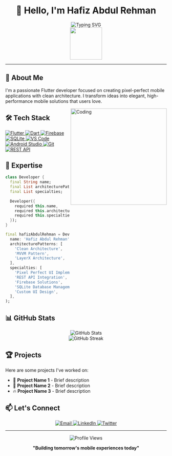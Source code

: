 # <div align="center">👋 Hello, I'm Hafiz Abdul Rehman</div>

<div align="center">
  <img src="https://readme-typing-svg.herokuapp.com?font=Fira+Code&weight=500&size=25&duration=3000&pause=1000&color=0969DA&center=true&vCenter=true&random=false&width=435&lines=Flutter+Developer;Mobile+App+Expert;Clean+Architecture+Enthusiast" alt="Typing SVG" />
</div>

<div align="center">
  <img src="https://media.giphy.com/media/M9gbBd9nbDrOTu1Mqx/giphy.gif" width="100"/>
</div>

---

## 💫 About Me
I'm a passionate Flutter developer focused on creating pixel-perfect mobile applications with clean architecture. I transform ideas into elegant, high-performance mobile solutions that users love.

<img align="right" alt="Coding" width="300" src="https://cdn.dribbble.com/users/1162077/screenshots/3848914/programmer.gif">

## 🛠️ Tech Stack

<p align="left">
  <a href="#">
    <img src="https://img.shields.io/badge/Flutter-02569B?style=for-the-badge&logo=flutter&logoColor=white" alt="Flutter"/>
  </a>
  <a href="#">
    <img src="https://img.shields.io/badge/Dart-0175C2?style=for-the-badge&logo=dart&logoColor=white" alt="Dart"/>
  </a>
  <a href="#">
    <img src="https://img.shields.io/badge/Firebase-FFCA28?style=for-the-badge&logo=firebase&logoColor=black" alt="Firebase"/>
  </a>
  <a href="#">
    <img src="https://img.shields.io/badge/SQLite-07405E?style=for-the-badge&logo=sqlite&logoColor=white" alt="SQLite"/>
  </a>
  <a href="#">
    <img src="https://img.shields.io/badge/VS_Code-0078D4?style=for-the-badge&logo=visual%20studio%20code&logoColor=white" alt="VS Code"/>
  </a>
  <a href="#">
    <img src="https://img.shields.io/badge/Android_Studio-3DDC84?style=for-the-badge&logo=android-studio&logoColor=white" alt="Android Studio"/>
  </a>
  <a href="#">
    <img src="https://img.shields.io/badge/Git-F05032?style=for-the-badge&logo=git&logoColor=white" alt="Git"/>
  </a>
  <a href="#">
    <img src="https://img.shields.io/badge/REST_API-009688?style=for-the-badge&logo=fastapi&logoColor=white" alt="REST API"/>
  </a>
</p>

## 🧠 Expertise

```dart
class Developer {
  final String name;
  final List architecturePatterns;
  final List specialties;
  
  Developer({
    required this.name,
    required this.architecturePatterns,
    required this.specialties,
  });
}

final hafizAbdulRehman = Developer(
  name: 'Hafiz Abdul Rehman',
  architecturePatterns: [
    'Clean Architecture',
    'MVVM Pattern',
    'LayerX Architecture',
  ],
  specialties: [
    'Pixel Perfect UI Implementation',
    'REST API Integration',
    'Firebase Solutions',
    'SQLite Database Management',
    'Custom UI Design',
  ],
);
```

## 📊 GitHub Stats

<div align="center">
  <img src="https://github-readme-stats.vercel.app/api?username=YOUR_GITHUB_USERNAME&show_icons=true&theme=tokyonight" alt="GitHub Stats" />
</div>

<div align="center">
  <img src="https://github-readme-streak-stats.herokuapp.com/?user=YOUR_GITHUB_USERNAME&theme=tokyonight" alt="GitHub Streak" />
</div>

## 🏆 Projects

Here are some projects I've worked on:

- 🚀 **Project Name 1** - Brief description
- 📱 **Project Name 2** - Brief description
- 🔥 **Project Name 3** - Brief description

## 📫 Let's Connect

<div align="center">
  <a href="mailto:your.email@example.com">
    <img src="https://img.shields.io/badge/Email-D14836?style=for-the-badge&logo=gmail&logoColor=white" alt="Email"/>
  </a>
  <a href="https://www.linkedin.com/in/your-linkedin/">
    <img src="https://img.shields.io/badge/LinkedIn-0077B5?style=for-the-badge&logo=linkedin&logoColor=white" alt="LinkedIn"/>
  </a>
  <a href="https://twitter.com/your-twitter">
    <img src="https://img.shields.io/badge/Twitter-1DA1F2?style=for-the-badge&logo=twitter&logoColor=white" alt="Twitter"/>
  </a>
</div>

---

<div align="center">
  <img src="https://komarev.com/ghpvc/?username=YOUR_GITHUB_USERNAME&label=Profile%20views&color=0e75b6&style=flat" alt="Profile Views" />
</div>

<div align="center">
  
  **"Building tomorrow's mobile experiences today"**
  
</div>
